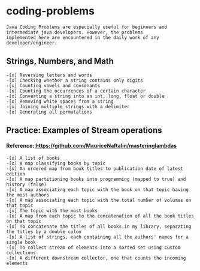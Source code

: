 # coding-problems
```text
Java Coding Problems are especially useful for beginners and intermediate java developers. However, the problems 
implemented here are encountered in the daily work of any developer/engineer. 
```

## Strings, Numbers, and Math
    -[x] Reversing letters and words
    -[x] Checking whether a string contains only digits
    -[x] Counting vowels and consonants
    -[x] Counting the occurrences of a certain character 
    -[x] Converting a string into an int, long, float or double
    -[x] Removing white spaces from a string
    -[x] Joining multiple strings with a delimiter
    -[x] Generating all permutations
    
## Practice: Examples of Stream operations 
#### Reference: https://github.com/MauriceNaftalin/masteringlambdas
    -[x] A list of books
    -[x] A map classifying books by topic
    -[x] An ordered map from book titles to publication date of latest edition
    -[x] A map partitioning books into programming (mapped to true) and history (false) 
    -[x] A map associating each topic with the book on that topic having the most authors
    -[x] A map associating each topic with the total number of volumes on that topic
    -[x] The topic with the most books
    -[x] A map from each topic to the concatenation of all the book titles on that topic
    -[x] To concatenate the titles of all books in my library, separating the titles by a double colon
    -[x] A list of strings, each containing all the authors' names for a single book
    -[x] To collect stream of elements into a sorted set using custom collections
    -[x] A different downstream collector, one that counts the incoming elements
    